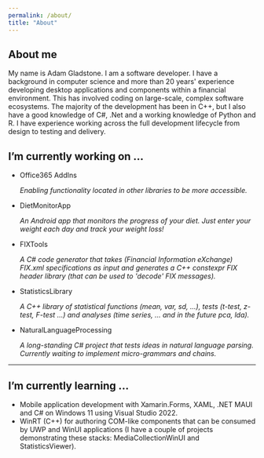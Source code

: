 ```yaml
---
permalink: /about/
title: "About"
---
```


## About me
My name is Adam Gladstone. I am a software developer. I have a background in computer science and more than 20 years' experience developing desktop applications and components within a financial environment. This has involved coding on large-scale, complex software ecosystems. The majority of the development has been in C++, but I also have a good knowledge of C#, .Net and a
working knowledge of Python and R. I have experience working across the full development lifecycle from design to testing and delivery.

## I’m currently working on ...
- Office365 AddIns
  
  *Enabling functionality located in other libraries to be more accessible.*
  
- DietMonitorApp

  *An Android app that monitors the progress of your diet. Just enter your weight each day and track your weight loss!*

- FIXTools
 
  *A C# code generator that takes (Financial Information eXchange) FIX.xml specifications as input and generates a C++ constexpr FIX header library (that can be used to 'decode' FIX messages).*
        
- StatisticsLibrary

  *A C++ library of statistical functions (mean, var, sd, ...), tests (t-test, z-test, F-test ...) and analyses (time series, ... and in the future pca, lda).*

- NaturalLanguageProcessing 

  *A long-standing C# project that tests ideas in natural language parsing. Currently waiting to implement micro-grammars and chains.*

---

## I’m currently learning ...
- Mobile application development with Xamarin.Forms, XAML, .NET MAUI and C# on Windows 11 using Visual Studio 2022.
- WinRT (C++) for authoring COM-like components that can be consumed by UWP and WinUI applications (I have a couple of projects demonstrating these stacks: MediaCollectionWinUI and StatisticsViewer).
